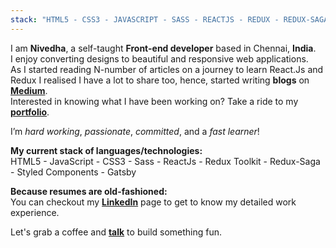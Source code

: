 ```yaml
---
stack: "HTML5 - CSS3 - JAVASCRIPT - SASS - REACTJS - REDUX - REDUX-SAGA - STYLED COMPONENTS -  FIREBASE - GRAPHQL - GATSBY"
---
```


I am **Nivedha**, a self-taught **Front-end developer** based in Chennai, **India**.<br>
I enjoy converting designs to beautiful and responsive web applications.<br>
As I started reading N-number of articles on a journey to learn React.Js and Redux I realised I have a lot to share too, hence, started writing **blogs** on **[Medium](https://medium.com/@nivedhasamy)**.<br>
Interested in knowing what I have been working on? Take a ride to my **[portfolio](#portfolio)**.

I’m _hard working_, _passionate_, _committed_, and a _fast learner_!

**My current stack of languages/technologies:**<br>
HTML5 - JavaScript - CSS3 - Sass - ReactJs - Redux Toolkit - Redux-Saga - Styled Components - Gatsby
<br>

**Because resumes are old-fashioned:**<br>
You can checkout my **[LinkedIn](https://www.linkedin.com/in/nivedhaduraisamy/)** page to get to know my detailed work experience.<br>

Let's grab a coffee and **[talk](#contact)** to build something fun.
